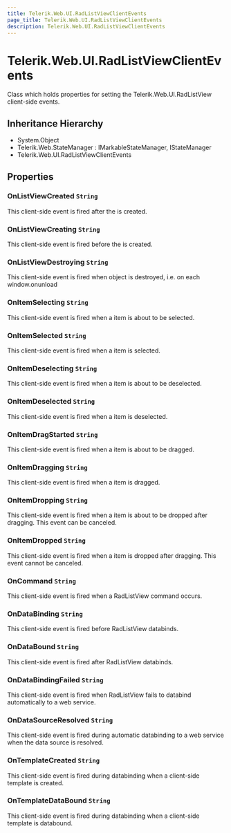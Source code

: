 ```yaml
---
title: Telerik.Web.UI.RadListViewClientEvents
page_title: Telerik.Web.UI.RadListViewClientEvents
description: Telerik.Web.UI.RadListViewClientEvents
---
```


# Telerik.Web.UI.RadListViewClientEvents

Class which holds properties for setting the Telerik.Web.UI.RadListView client-side events.

## Inheritance Hierarchy

* System.Object
* Telerik.Web.StateManager : IMarkableStateManager, IStateManager
* Telerik.Web.UI.RadListViewClientEvents

## Properties

###  OnListViewCreated `String`

This client-side event is fired after the 
             is created.

###  OnListViewCreating `String`

This client-side event is fired before the 
             is created.

###  OnListViewDestroying `String`

This client-side event is fired when  object is
            destroyed, i.e. on each window.onunload

###  OnItemSelecting `String`

This client-side event is fired when a  item is about to be selected.

###  OnItemSelected `String`

This client-side event is fired when a  item is selected.

###  OnItemDeselecting `String`

This client-side event is fired when a  item is about to be deselected.

###  OnItemDeselected `String`

This client-side event is fired when a  item is deselected.

###  OnItemDragStarted `String`

This client-side event is fired when a  item is about to be dragged.

###  OnItemDragging `String`

This client-side event is fired when a  item is dragged.

###  OnItemDropping `String`

This client-side event is fired when a  item 
            is about to be dropped after dragging. This event can be canceled.

###  OnItemDropped `String`

This client-side event is fired when a  item
            is dropped after dragging. This event cannot be canceled.

###  OnCommand `String`

This client-side event is fired when a RadListView command occurs.

###  OnDataBinding `String`

This client-side event is fired before RadListView databinds.

###  OnDataBound `String`

This client-side event is fired after RadListView databinds.

###  OnDataBindingFailed `String`

This client-side event is fired when RadListView fails to databind automatically to a web service.

###  OnDataSourceResolved `String`

This client-side event is fired during automatic databinding to a web service when the data source is resolved.

###  OnTemplateCreated `String`

This client-side event is fired during databinding when a client-side template is created.

###  OnTemplateDataBound `String`

This client-side event is fired during databinding when a client-side template is databound.

